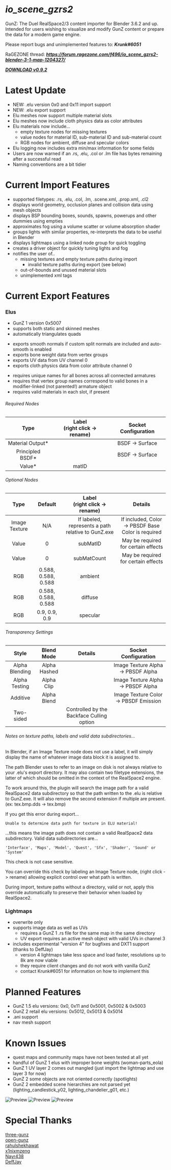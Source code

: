 # ***io_scene_gzrs2***

GunZ: The Duel RealSpace2/3 content importer for Blender 3.6.2 and up.  
Intended for users wishing to visualize and modify GunZ content or prepare the data for a modern game engine.

Please report bugs and unimplemented features to: ***Krunk#6051***

RaGEZONE thread: ***https://forum.ragezone.com/f496/io_scene_gzrs2-blender-3-1-map-1204327/***

[***DOWNLOAD v0.9.2***](https://github.com/Krunklehorn/io-scene-gzrs2/releases/download/v0.9.2/io_scene_gzrs2_v0.9.2.zip)


# Latest Update

* NEW: .elu version 0x0 and 0x11 import support
* NEW: .elu export support
* Elu meshes now support multiple material slots
* Elu meshes now include cloth physics data as color attributes
* Elu materials now include...
	* empty texture nodes for missing textures
	* value nodes for material ID, sub-material ID and sub-material count
	* RGB nodes for ambient, diffuse and specular colors
* Elu logging now includes extra min/max information for some fields
* Users are now warned if an .rs, .elu, .col or .lm file has bytes remaining after a successful read
* Naming conventions are a bit tidier


# Current Import Features

* supported filetypes: .rs, .elu, .col, .lm, .scene.xml, .prop.xml, .cl2
* displays world geometry, occlusion planes and collision data using mesh objects
* displays BSP bounding boxes, sounds, spawns, powerups and other dummies using empties
* approximates fog using a volume scatter or volume absorption shader
* groups lights with similar properties, re-interprets the data to be useful in Blender
* displays lightmaps using a linked node group for quick toggling
* creates a driver object for quickly tuning lights and fog
* notifies the user of..
  * missing textures and empty texture paths during import
	* invalid texture paths during export (see below)
  * out-of-bounds and unused material slots
  * unimplemented xml tags


# Current Export Features

### Elus

* GunZ 1 version 0x5007
* supports both static and skinned meshes
* automatically triangulates quads

<!-- -->

* exports smooth normals if custom split normals are included and auto-smooth is enabled
* exports bone weight data from vertex groups
* exports UV data from UV channel 0
* exports cloth physics data from color attribute channel 0

<!-- -->


* requires unique names for all bones across all connected armatures
* requires that vertex group names correspond to valid bones in a modifier-linked (not parented!) armature object
* requires valid materials in each slot, if present

###### Required Nodes

| Type | Label<br />(right click -> rename) | Socket Configuration |
| :---: | :---: | :---: |
| Material Output* || BSDF -> Surface |
| Principled BSDF* || BSDF -> Surface |
| Value* | matID ||

###### Optional Nodes

| Type | Default | Label<br />(right click -> rename) | Details |
| :---: | :---: | :---: | :---: |
| Image Texture | N/A | If labeled, represents a path relative to GunZ.exe | If included, Color -> PBSDF Base Color is required |
| Value | 0 | subMatID | May be required for certain effects |
| Value | 0 | subMatCount | May be required for certain effects |
| RGB | 0.588, 0.588, 0.588 | ambient ||
| RGB | 0.588, 0.588, 0.588 | diffuse ||
| RGB | 0.9, 0.9, 0.9 | specular ||

###### Transparency Settings

| Style | Blend Mode | Details | Socket Configuration |
| :---: | :---: | :---: | :---: |
| Alpha Blending | Alpha Hashed || Image Texture Alpha -> PBSDF Alpha |
| Alpha Testing | Alpha Clip || Image Texture Alpha -> PBSDF Alpha |
| Additive | Alpha Blend || Image Texture Color -> PBSDF Emission |
| Two-sided || Controlled by the Backface Culling option ||

###### Notes on texture paths, labels and valid data subdirectories...

In Blender, if an Image Texture node does not use a label, it will simply display the name of whatever image data block it is assigned to.

The path Blender uses to refer to an image on disk is not always relative to your .elu's export directory. It may also contain two filetype extensions, the latter of which should be omitted in the context of the RealSpace2 engine.

To work around this, the plugin will search the image path for a valid RealSpace2 data subdirectory so that the path written to the .elu is relative to GunZ.exe. It will also remove the second extension if multiple are present. (ex: tex.bmp.dds -> tex.bmp)

If you get this error during export...

    Unable to determine data path for texture in ELU material!

...this means the image path does not contain a valid RealSpace2 data subdirectory.
Valid data subdirectories are...

    'Interface', 'Maps', 'Model', 'Quest', 'Sfx', 'Shader', 'Sound' or 'System'

This check is not case sensitive.

You can override this check by labeling an Image Texture node, (right click -> rename) allowing explicit control over what path is written.

During import, texture paths without a directory, valid or not, apply this override automatically to preserve their behavior when loaded by RealSpace2.

### Lightmaps

* overwrite only
* supports image data as well as UVs
  * requires a GunZ 1 .rs file for the same map in the same directory
  * UV export requires an active mesh object with valid UVs in channel 3
* includes experimental "version 4" for bugfixes and DXT1 support (thanks to DeffJay)
  * version 4 lightmaps take less space and load faster, resolutions up to 8k are now viable
  * they require client changes and do not work with vanilla GunZ
  * contact Krunk#6051 for information on how to implement this

# Planned Features

* GunZ 1.5 elu versions: 0x0, 0x11 and 0x5001, 0x5002 & 0x5003
* GunZ 2 retail elu versions: 0x5012, 0x5013 & 0x5014
* .ani support
* nav mesh support


# Known Issues

* quest maps and community maps have not been tested at all yet
* handful of GunZ 1 elus with improper bone weights (woman-parts_eola)
* GunZ 1 UV layer 2 comes out mangled (just import the lightmap and use layer 3 for now)
* GunZ 2 some objects are not oriented correctly (spotlights)
* GunZ 2 embedded scene hierarchies are not parsed yet (lighting_candlestick_y02, lighting_chandelier_g01, etc.)


![Preview](meta/preview_220327_1.jpg)
![Preview](meta/preview_220420.jpg)
![Preview](meta/preview_220327_3.jpg)


# Special Thanks

[three-gunz](https://github.com/LostMyCode/three-gunz)  
[open-gunz](https://github.com/open-gunz/ogz-source)  
[rahulshekhawat](https://github.com/rahulshekhawat/blender-elu-ani-importer)  
[x1nixmzeng](https://github.com/x1nixmzeng/z3ResEx)  
[Nayr438](https://github.com/Nayr438)  
[DeffJay](https://github.com/Jetman823)  
